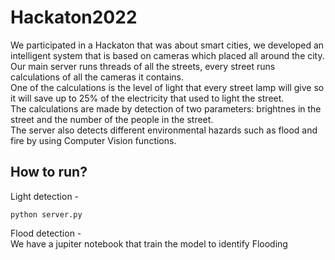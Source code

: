 # Hackaton2022
We participated in a Hackaton that was about smart cities, we developed an intelligent system that is based on cameras which placed all around the city.  
Our main server runs threads of all the streets, every street runs calculations of all the cameras it contains.  
One of the calculations is the level of light that every street lamp will give so it will save up to 25% of the electricity that used to light the street.   
The calculations are made by detection of two parameters: brightnes in the street and the number of the people in the street.  
The server also detects different environmental hazards such as flood and fire by using Computer Vision functions.  

## How to run?
Light detection -  
```
python server.py
```

Flood detection -   
We have a jupiter notebook that train the model to identify Flooding 
